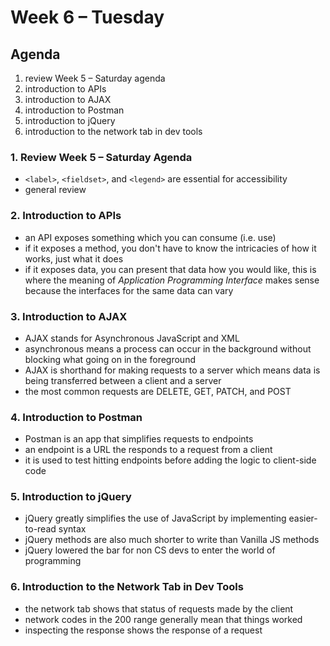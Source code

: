 # Week 6 – Tuesday

## Agenda
1. review Week 5 – Saturday agenda
2. introduction to APIs
3. introduction to AJAX
4. introduction to Postman
5. introduction to jQuery
6. introduction to the network tab in dev tools

### 1. Review Week 5 – Saturday Agenda
* `<label>`, `<fieldset>`, and `<legend>` are essential for accessibility
* general review

### 2. Introduction to APIs
* an API exposes something which you can consume (i.e. use)
* if it exposes a method, you don't have to know the intricacies of how it works, just what it does
* if it exposes data, you can present that data how you would like, this is where the meaning of _Application Programming Interface_ makes sense because the interfaces for the same data can vary

### 3. Introduction to AJAX
* AJAX stands for Asynchronous JavaScript and XML
* asynchronous means a process can occur in the background without blocking what going on in the foreground
* AJAX is shorthand for making requests to a server which means data is being transferred between a client and a server
* the most common requests are DELETE, GET, PATCH, and POST

### 4. Introduction to Postman
* Postman is an app that simplifies requests to endpoints
* an endpoint is a URL the responds to a request from a client
* it is used to test hitting endpoints before adding the logic to client-side code

### 5. Introduction to jQuery
* jQuery greatly simplifies the use of JavaScript by implementing easier-to-read syntax
* jQuery methods are also much shorter to write than Vanilla JS methods
* jQuery lowered the bar for non CS devs to enter the world of programming

### 6. Introduction to the Network Tab in Dev Tools
* the network tab shows that status of requests made by the client
* network codes in the 200 range generally mean that things worked
* inspecting the response shows the response of a request
